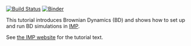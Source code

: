 [![Build Status](https://github.com/salilab/imp_brownian_dynamics_tutorial/workflows/build/badge.svg?branch=master)](https://github.com/salilab/imp_brownian_dynamics_tutorial/actions?query=workflow%3Abuild)
[![Binder](https://mybinder.org/badge_logo.svg)](https://mybinder.org/v2/gh/salilab/imp_brownian_dynamics_tutorial/master?filepath=scripts%2Fpbc_simple.ipynb)

This tutorial introduces Brownian Dynamics (BD) and shows how
to set up and run BD simulations in [IMP](https://integrativemodeling.org/).

See
[the IMP website](https://integrativemodeling.org/tutorials/brownian_dynamics/)
for the tutorial text.

